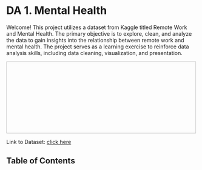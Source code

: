 # DA 1. Mental Health

Welcome! 
This project utilizes a dataset from Kaggle titled Remote Work and Mental Health. The primary objective is to explore, clean, and analyze the data to gain insights into the relationship between remote work and mental health. The project serves as a learning exercise to reinforce data analysis skills, including data cleaning, visualization, and presentation.

<img scr="https://storage.googleapis.com/kaggle-datasets-images/5747601/9455102/138b1659c2b41adfb3bfcf48597335ad/dataset-cover.jpg?t=2024-09-22-11-47-38" width="500" height="190">

Link to Dataset: [click here](https://www.kaggle.com/datasets/waqi786/remote-work-and-mental-health)

## Table of Contents
